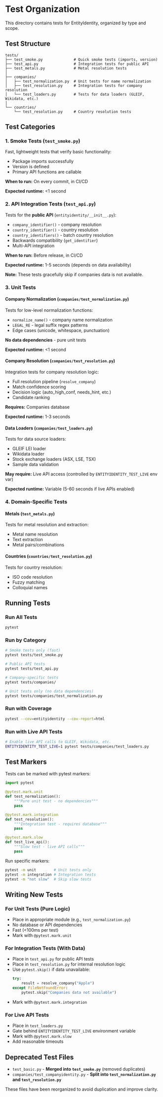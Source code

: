 # Test Organization

This directory contains tests for EntityIdentity, organized by type and scope.

## Test Structure

```
tests/
├── test_smoke.py              # Quick smoke tests (imports, version)
├── test_api.py                # Integration tests for public API
├── test_metals.py             # Metal resolution tests
│
├── companies/
│   ├── test_normalization.py  # Unit tests for name normalization
│   ├── test_resolution.py     # Integration tests for company resolution
│   └── test_loaders.py        # Tests for data loaders (GLEIF, Wikidata, etc.)
│
└── countries/
    └── test_resolution.py     # Country resolution tests
```

## Test Categories

### 1. Smoke Tests (`test_smoke.py`)

Fast, lightweight tests that verify basic functionality:
- Package imports successfully
- Version is defined
- Primary API functions are callable

**When to run:** On every commit, in CI/CD

**Expected runtime:** <1 second

### 2. API Integration Tests (`test_api.py`)

Tests for the **public API** (`entityidentity/__init__.py`):
- `company_identifier()` - company resolution
- `country_identifier()` - country resolution
- `country_identifiers()` - batch country resolution
- Backwards compatibility (`get_identifier`)
- Multi-API integration

**When to run:** Before release, in CI/CD

**Expected runtime:** 1-5 seconds (depends on data availability)

**Note:** These tests gracefully skip if companies data is not available.

### 3. Unit Tests

#### Company Normalization (`companies/test_normalization.py`)

Tests for low-level normalization functions:
- `normalize_name()` - company name normalization
- `LEGAL_RE` - legal suffix regex patterns
- Edge cases (unicode, whitespace, punctuation)

**No data dependencies** - pure unit tests

**Expected runtime:** <1 second

#### Company Resolution (`companies/test_resolution.py`)

Integration tests for company resolution logic:
- Full resolution pipeline (`resolve_company`)
- Match confidence scoring
- Decision logic (auto_high_conf, needs_hint, etc.)
- Candidate ranking

**Requires:** Companies database

**Expected runtime:** 1-3 seconds

#### Data Loaders (`companies/test_loaders.py`)

Tests for data source loaders:
- GLEIF LEI loader
- Wikidata loader
- Stock exchange loaders (ASX, LSE, TSX)
- Sample data validation

**May require:** Live API access (controlled by `ENTITYIDENTITY_TEST_LIVE` env var)

**Expected runtime:** Variable (5-60 seconds if live APIs enabled)

### 4. Domain-Specific Tests

#### Metals (`test_metals.py`)

Tests for metal resolution and extraction:
- Metal name resolution
- Text extraction
- Metal pairs/combinations

#### Countries (`countries/test_resolution.py`)

Tests for country resolution:
- ISO code resolution
- Fuzzy matching
- Colloquial names

## Running Tests

### Run All Tests
```bash
pytest
```

### Run by Category
```bash
# Smoke tests only (fast)
pytest tests/test_smoke.py

# Public API tests
pytest tests/test_api.py

# Company-specific tests
pytest tests/companies/

# Unit tests only (no data dependencies)
pytest tests/companies/test_normalization.py
```

### Run with Coverage
```bash
pytest --cov=entityidentity --cov-report=html
```

### Run with Live API Tests
```bash
# Enable live API calls to GLEIF, Wikidata, etc.
ENTITYIDENTITY_TEST_LIVE=1 pytest tests/companies/test_loaders.py
```

## Test Markers

Tests can be marked with pytest markers:

```python
import pytest

@pytest.mark.unit
def test_normalization():
    """Pure unit test - no dependencies"""
    pass

@pytest.mark.integration
def test_resolution():
    """Integration test - requires database"""
    pass

@pytest.mark.slow
def test_live_api():
    """Slow test - live API calls"""
    pass
```

Run specific markers:
```bash
pytest -m unit        # Unit tests only
pytest -m integration # Integration tests
pytest -m "not slow"  # Skip slow tests
```

## Writing New Tests

### For Unit Tests (Pure Logic)
- Place in appropriate module (e.g., `test_normalization.py`)
- No database or API dependencies
- Fast (<100ms per test)
- Mark with `@pytest.mark.unit`

### For Integration Tests (With Data)
- Place in `test_api.py` for public API tests
- Place in `test_resolution.py` for internal resolution logic
- Use `pytest.skip()` if data unavailable:
  ```python
  try:
      result = resolve_company("Apple")
  except FileNotFoundError:
      pytest.skip("Companies data not available")
  ```
- Mark with `@pytest.mark.integration`

### For Live API Tests
- Place in `test_loaders.py`
- Gate behind `ENTITYIDENTITY_TEST_LIVE` environment variable
- Mark with `@pytest.mark.slow`
- Add reasonable timeouts

## Deprecated Test Files

- `test_basic.py` - **Merged into `test_smoke.py`** (removed duplicates)
- `companies/test_companyidentity.py` - **Split into `test_normalization.py` and `test_resolution.py`**

These files have been reorganized to avoid duplication and improve clarity.
